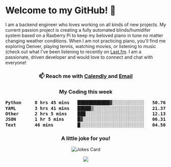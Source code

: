 <h1> Welcome to my GitHub! 👋 </h1>


  I am a backend engineer who loves working on all kinds of new projects. My current passion project is creating a fully automated blinds/humidifer system based on a Rasberry Pi to keep my beloved piano in tune no matter changing weather conditions. When I am not practicing piano, you'll find me exploring Denver, playing tennis, watching movies, or listening to music (check out what I've been listening to recently on [Last.fm](https://www.last.fm/user/mballa000). I am a passionate, driven developer and would love to connect and chat with everyone!

<h3 align = "center"> 📫 Reach me with <a href = "https://calendly.com/msbrandt00/30min"> Calendly </a> and <a href="mailto:msbrandt00@gmail.com">Email</a> 
 </h3>


 
<div align = "center"
[![Anurag's GitHub stats](https://github-readme-stats.vercel.app/api?username=mbrandt00)](https://github.com/anuraghazra/github-readme-stats)
          </div>
<h3 align="center">
  My Coding this week
<!--START_SECTION:waka-->

```txt
Python     8 hrs 45 mins   ████████████▓░░░░░░░░░░░░   50.76 %
YAML       3 hrs 41 mins   █████▒░░░░░░░░░░░░░░░░░░░   21.37 %
Other      2 hrs 5 mins    ███░░░░░░░░░░░░░░░░░░░░░░   12.13 %
JSON       1 hr 5 mins     █▓░░░░░░░░░░░░░░░░░░░░░░░   06.31 %
Text       46 mins         █░░░░░░░░░░░░░░░░░░░░░░░░   04.50 %
```

<!--END_SECTION:waka-->

### A little joke for you!

![Jokes Card](https://readme-jokes.vercel.app/api?hideBorder)

<a href="https://www.linkedin.com/in/mbrandt00/"><img src="https://img.shields.io/badge/linkedin-%230077B5.svg?&style=for-the-badge&logo=linkedin&logoColor=white" /></a>
